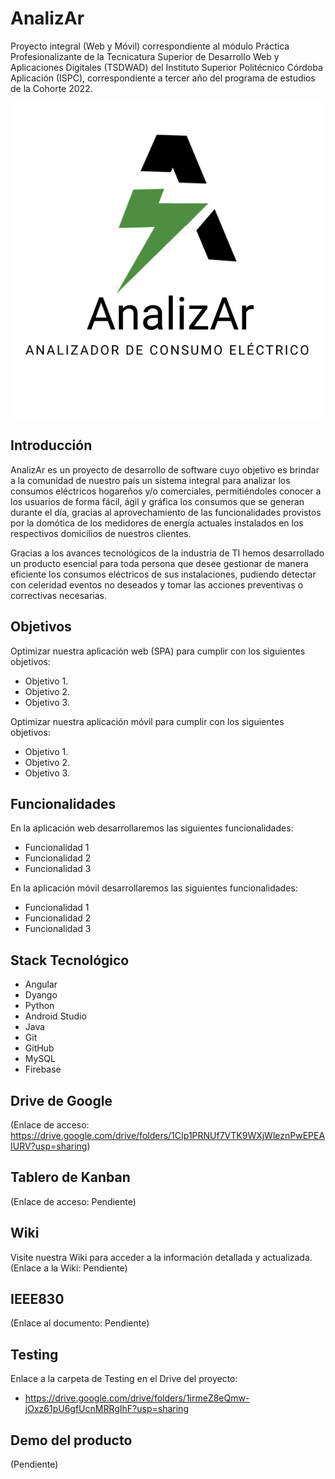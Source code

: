 # AnalizAr
Proyecto integral (Web y Móvil) correspondiente al módulo Práctica Profesionalizante de la Tecnicatura Superior de Desarrollo Web y Aplicaciones Digitales (TSDWAD) del Instituto Superior Politécnico Córdoba Aplicación (ISPC), correspondiente a tercer año del programa de estudios de la Cohorte 2022.

![imagen](https://github.com/Dev-Full-Solutions/AnalizArApp/blob/main/Imagenes/AnalizAr.jpg)

## Introducción
AnalizAr es un proyecto de desarrollo de software cuyo objetivo es brindar a la comunidad de nuestro país un sistema integral para analizar los consumos eléctricos hogareños y/o comerciales, permitiéndoles conocer a los usuarios de forma fácil, ágil y gráfica los consumos que se generan durante el día, gracias al aprovechamiento de las funcionalidades provistos por la domótica de los medidores de energía actuales instalados en los respectivos domicilios de nuestros clientes.

Gracias a los avances tecnológicos de la industria de TI hemos desarrollado un producto esencial para toda persona que desee gestionar de manera eficiente los consumos eléctricos de sus instalaciones, pudiendo detectar con celeridad eventos no deseados y tomar las acciones preventivas o correctivas necesarias.

## Objetivos
Optimizar nuestra aplicación web (SPA) para cumplir con los siguientes objetivos:
- Objetivo 1.
- Objetivo 2.
- Objetivo 3.

Optimizar nuestra aplicación móvil para cumplir con los siguientes objetivos:
- Objetivo 1.
- Objetivo 2.
- Objetivo 3.

## Funcionalidades
En la aplicación web desarrollaremos las siguientes funcionalidades:
- Funcionalidad 1
- Funcionalidad 2
- Funcionalidad 3

En la aplicación móvil desarrollaremos las siguientes funcionalidades:
- Funcionalidad 1
- Funcionalidad 2
- Funcionalidad 3

## Stack Tecnológico
- Angular
- Dyango
- Python
- Android Studio
- Java
- Git
- GitHub
- MySQL
- Firebase

## Drive de Google
(Enlace de acceso: https://drive.google.com/drive/folders/1CIp1PRNUf7VTK9WXjWleznPwEPEAIURV?usp=sharing)

## Tablero de Kanban
(Enlace de acceso: Pendiente)

## Wiki
Visite nuestra Wiki para acceder a la información detallada y actualizada.
(Enlace a la Wiki: Pendiente)

## IEEE830
(Enlace al documento: Pendiente)

## Testing
Enlace a la carpeta de Testing en el Drive del proyecto: 
- https://drive.google.com/drive/folders/1irmeZ8eQmw-jOxz61pU6gfUcnMRRgIhF?usp=sharing
  
## Demo del producto
(Pendiente)
